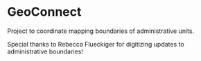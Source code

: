 GeoConnect
==========

Project to coordinate mapping boundaries of administrative units.

Special thanks to Rebecca Flueckiger for digitizing updates to administrative boundaries!
